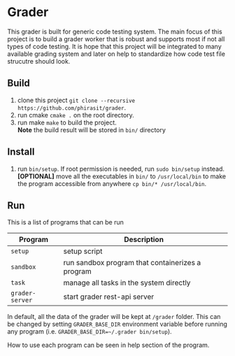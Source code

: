 # Grader
This grader is built for generic code testing system. 
The main focus of this project is to build a grader worker that is robust
and supports most if not all types of code testing. It is hope that this project will be
integrated to many available grading system and later on help to standardize how
code test file strucutre should look.

## Build
1. clone this project `git clone --recursive https://github.com/phirasit/grader`.
2. run cmake `cmake .` on the root directory.
3. run make `make` to build the project.  
**Note** the build result will be stored in `bin/` directory

## Install
1. run `bin/setup`. If root permission is needed, run `sudo bin/setup` instead.  
**[OPTIONAL]** 
move all the executables in `bin/` to `/usr/local/bin` to make the program
accessible from anywhere
`cp bin/* /usr/local/bin`.

## Run
This is a list of programs that can be run

| Program         | Description       |
|-----------------|-------------------|
| `setup`         | setup script |
| `sandbox`       | run sandbox program that containerizes a program |
| `task`          | manage all tasks in the system directly |
| `grader-server` | start grader rest-api server |

In default, all the data of the grader will be kept at `/grader` folder.
This can be changed by setting `GRADER_BASE_DIR` environment variable before
running any program (i.e. `GRADER_BASE_DIR=~/.grader bin/setup`).

How to use each program can be seen in help section of the program.
